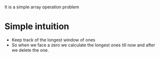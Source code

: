It is a simple array operation problem

# Simple intuition
- Keep track of the longest window of ones
- So when we face a zero we calculate the longest ones till now and after we delete the one.
